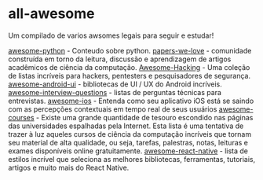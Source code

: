# all-awesome
 Um compilado de varios awsomes legais para seguir e estudar! 

 [awesome-python](https://github.com/vinta/awesome-python) - Conteudo sobre python.
 [papers-we-love](https://github.com/papers-we-love/papers-we-love) - comunidade construída em torno da leitura, discussão e aprendizagem de artigos acadêmicos de ciência da computação. 
 [Awesome-Hacking](https://github.com/Hack-with-Github/Awesome-Hacking) - Uma coleção de listas incríveis para hackers, pentesters e pesquisadores de segurança.
 [awesome-android-ui](https://github.com/wasabeef/awesome-android-ui) - bibliotecas de UI / UX do Android incríveis.
[awesome-interview-questions](https://github.com/MaximAbramchuck/awesome-interview-questions) - listas de perguntas técnicas para entrevistas.
[awesome-ios](https://github.com/vsouza/awesome-ios) - Entenda como seu aplicativo iOS está se saindo com as percepções contextuais em tempo real de seus usuários
[awesome-courses](https://github.com/prakhar1989/awesome-courses) - Existe uma grande quantidade de tesouro escondido nas páginas das universidades espalhadas pela Internet. Esta lista é uma tentativa de trazer à luz aqueles cursos de ciência da computação incríveis que tornam seu material de alta qualidade, ou seja, tarefas, palestras, notas, leituras e exames disponíveis online gratuitamente.
[awesome-react-native](https://github.com/jondot/awesome-react-native) - lista de estilos incrível que seleciona as melhores bibliotecas, ferramentas, tutoriais, artigos e muito mais do React Native. 